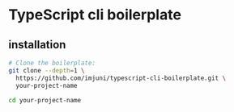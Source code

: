 # TypeScript cli boilerplate

## installation

```bash
# Clone the boilerplate:
git clone --depth=1 \
  https://github.com/imjuni/typescript-cli-boilerplate.git \
  your-project-name

cd your-project-name
```
